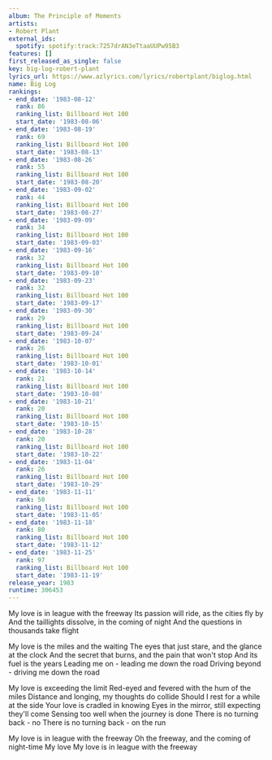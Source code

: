 ```yaml
---
album: The Principle of Moments
artists:
- Robert Plant
external_ids:
  spotify: spotify:track:7257drAN3eTtaaUUPw95B3
features: []
first_released_as_single: false
key: big-log-robert-plant
lyrics_url: https://www.azlyrics.com/lyrics/robertplant/biglog.html
name: Big Log
rankings:
- end_date: '1983-08-12'
  rank: 86
  ranking_list: Billboard Hot 100
  start_date: '1983-08-06'
- end_date: '1983-08-19'
  rank: 69
  ranking_list: Billboard Hot 100
  start_date: '1983-08-13'
- end_date: '1983-08-26'
  rank: 55
  ranking_list: Billboard Hot 100
  start_date: '1983-08-20'
- end_date: '1983-09-02'
  rank: 44
  ranking_list: Billboard Hot 100
  start_date: '1983-08-27'
- end_date: '1983-09-09'
  rank: 34
  ranking_list: Billboard Hot 100
  start_date: '1983-09-03'
- end_date: '1983-09-16'
  rank: 32
  ranking_list: Billboard Hot 100
  start_date: '1983-09-10'
- end_date: '1983-09-23'
  rank: 32
  ranking_list: Billboard Hot 100
  start_date: '1983-09-17'
- end_date: '1983-09-30'
  rank: 29
  ranking_list: Billboard Hot 100
  start_date: '1983-09-24'
- end_date: '1983-10-07'
  rank: 26
  ranking_list: Billboard Hot 100
  start_date: '1983-10-01'
- end_date: '1983-10-14'
  rank: 21
  ranking_list: Billboard Hot 100
  start_date: '1983-10-08'
- end_date: '1983-10-21'
  rank: 20
  ranking_list: Billboard Hot 100
  start_date: '1983-10-15'
- end_date: '1983-10-28'
  rank: 20
  ranking_list: Billboard Hot 100
  start_date: '1983-10-22'
- end_date: '1983-11-04'
  rank: 26
  ranking_list: Billboard Hot 100
  start_date: '1983-10-29'
- end_date: '1983-11-11'
  rank: 50
  ranking_list: Billboard Hot 100
  start_date: '1983-11-05'
- end_date: '1983-11-18'
  rank: 80
  ranking_list: Billboard Hot 100
  start_date: '1983-11-12'
- end_date: '1983-11-25'
  rank: 97
  ranking_list: Billboard Hot 100
  start_date: '1983-11-19'
release_year: 1983
runtime: 306453
---
```

My love is in league with the freeway
Its passion will ride, as the cities fly by
And the taillights dissolve, in the coming of night
And the questions in thousands take flight

My love is the miles and the waiting
The eyes that just stare, and the glance at the clock
And the secret that burns, and the pain that won't stop
And its fuel is the years
Leading me on - leading me down the road
Driving beyond - driving me down the road

My love is exceeding the limit
Red-eyed and fevered with the hum of the miles
Distance and longing, my thoughts do collide
Should I rest for a while at the side
Your love is cradled in knowing
Eyes in the mirror, still expecting they'll come
Sensing too well when the journey is done
There is no turning back - no
There is no turning back - on the run

My love is in league with the freeway
Oh the freeway, and the coming of night-time
My love
My love is in league with the freeway
